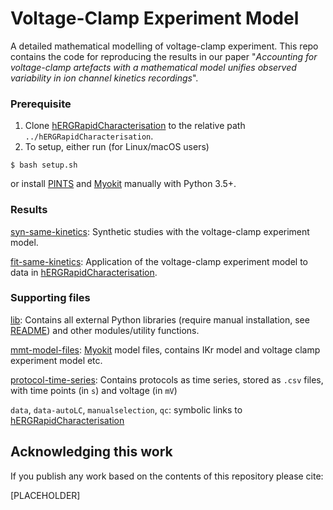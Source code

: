 # Voltage-Clamp Experiment Model

A detailed mathematical modelling of voltage-clamp experiment.
This repo contains the code for reproducing the results in our paper "*Accounting for voltage-clamp artefacts with a mathematical model unifies observed variability in ion channel kinetics recordings*". 


### Prerequisite

1. Clone [hERGRapidCharacterisation](https://github.com/CardiacModelling/hERGRapidCharacterisation) to the relative path `../hERGRapidCharacterisation`.
2. To setup, either run (for Linux/macOS users)
```console
$ bash setup.sh
```
or
install [PINTS](https://github.com/pints-team/pints) and [Myokit](http://myokit.org) manually with Python 3.5+.


### Results

[syn-same-kinetics](./syn-same-kinetics): Synthetic studies with the voltage-clamp experiment model.

[fit-same-kinetics](./fit-same-kinetics): Application of the voltage-clamp experiment model to data in [hERGRapidCharacterisation](https://github.com/CardiacModelling/hERGRapidCharacterisation).


### Supporting files

[lib](./lib): Contains all external Python libraries (require manual installation, see [README](./lib/README.md)) and other modules/utility functions.

[mmt-model-files](./mmt-model-files): [Myokit](http://myokit.org/) model files, contains IKr model and voltage clamp experiment model etc.

[protocol-time-series](./protocol-time-series): Contains protocols as time series, stored as `.csv` files, with time points (in `s`) and voltage (in `mV`)

`data`, `data-autoLC`, `manualselection`, `qc`: symbolic links to [hERGRapidCharacterisation](https://github.com/CardiacModelling/hERGRapidCharacterisation)


## Acknowledging this work

If you publish any work based on the contents of this repository please cite:

[PLACEHOLDER]
